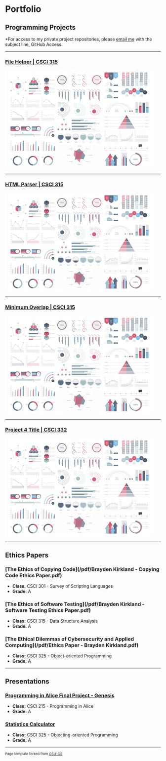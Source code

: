 Portfolio
=========

Programming Projects
--------------------

*For access to my private project repositories, please [email me](mailto:bmkirkland@csustudent.net?subject=GitHub%20Access) with the subject line, GitHub Access.

---
### [File Helper | CSCI 315](project1)

![Project 1 Thumbnail Name](images/dummy_thumbnail.jpg)

---
### [HTML Parser | CSCI 315](project2)

![Project 2 Thumbnail Name](images/dummy_thumbnail.jpg)

---
### [Minimum Overlap | CSCI 315](project3)

![Project 3 Thumbnail Name](images/dummy_thumbnail.jpg)

---
### [Project 4 Title | CSCI 332](project4)

![Project 4 Thumbnail Name](images/dummy_thumbnail.jpg)

---

Ethics Papers
-------------

### [The Ethics of Copying Code](/pdf/Brayden Kirkland - Copying Code Ethics Paper.pdf)

-   **Class:** CSCI 301 - Survey of Scripting Languages
-   **Grade:** A

### [The Ethics of Software Testing](/pdf/Brayden Kirkland - Software Testing Ethics Paper.pdf)

-   **Class:** CSCI 315 - Data Structure Analysis
-   **Grade:** A

### [The Ethical Dilemmas of Cybersecurity and Applied Computing](/pdf/Ethics Paper - Brayden Kirkland.pdf)

-   **Class:** CSCI 325 - Object-oriented Programming
-   **Grade:** A

---

Presentations
-------------

### [Programming in Alice Final Project - Genesis](https://www.youtube.com/watch?v=ReXckIjtU-E)

- **Class:** CSCI 215 - Programming in Alice
- **Grade:** A


### [Statistics Calculator](https://www.youtube.com/watch?v=B2Lx_0Ji350)

- **Class:** CSCI 325 - Objecting-oriented Programming
- **Grade:** A

---

<p style="font-size:11px">Page template forked from <a href="https://github.com/csu-cs/csci-portfolio">CSU-CS</a></p>
<!-- Remove above link if you don't want to attributive -->
